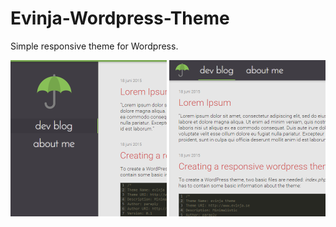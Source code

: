 # Evinja-Wordpress-Theme
Simple responsive theme for Wordpress.


![Screnshot larger screen](large.png?raw=true "Screenshot from a larger browser window where width >= 768px")
![Screnshot smaller screen](small.png?raw=true "Screenshot from a smaller browser window")
